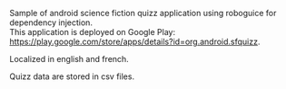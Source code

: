Sample of android science fiction quizz application using roboguice for dependency injection.  
This application is deployed on Google Play: https://play.google.com/store/apps/details?id=org.android.sfquizz.

Localized in english and french.

Quizz data are stored in csv files.
